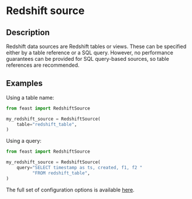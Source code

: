 # Redshift source

## Description

Redshift data sources are Redshift tables or views.
These can be specified either by a table reference or a SQL query.
However, no performance guarantees can be provided for SQL query-based sources, so table references are recommended.

## Examples

Using a table name:

```python
from feast import RedshiftSource

my_redshift_source = RedshiftSource(
    table="redshift_table",
)
```

Using a query:

```python
from feast import RedshiftSource

my_redshift_source = RedshiftSource(
    query="SELECT timestamp as ts, created, f1, f2 "
          "FROM redshift_table",
)
```

The full set of configuration options is available [here](https://rtd.feast.dev/en/master/#feast.infra.offline_stores.redshift_source.RedshiftSource).
